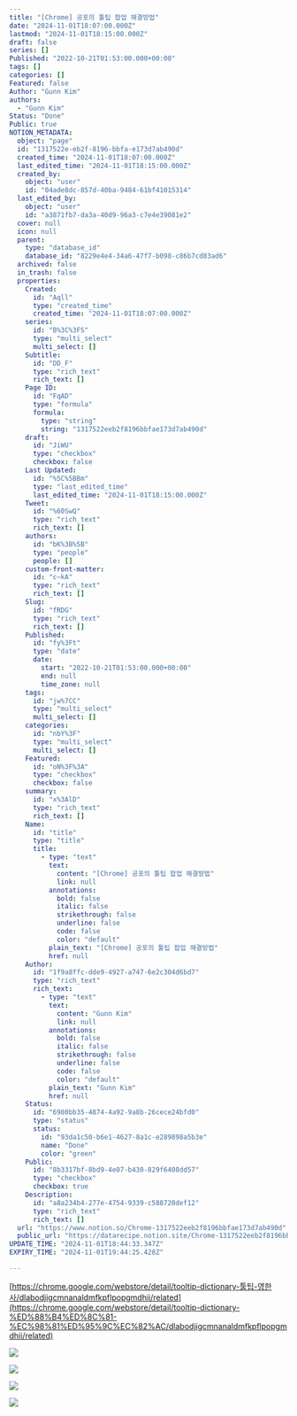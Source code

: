 ```yaml
---
title: "[Chrome] 공포의 툴팁 팝업 해결방법"
date: "2024-11-01T18:07:00.000Z"
lastmod: "2024-11-01T18:15:00.000Z"
draft: false
series: []
Published: "2022-10-21T01:53:00.000+00:00"
tags: []
categories: []
Featured: false
Author: "Gunn Kim"
authors:
  - "Gunn Kim"
Status: "Done"
Public: true
NOTION_METADATA:
  object: "page"
  id: "1317522e-eb2f-8196-bbfa-e173d7ab490d"
  created_time: "2024-11-01T18:07:00.000Z"
  last_edited_time: "2024-11-01T18:15:00.000Z"
  created_by:
    object: "user"
    id: "04ade8dc-857d-40ba-9484-61bf41015314"
  last_edited_by:
    object: "user"
    id: "a3871fb7-da3a-40d9-96a3-c7e4e39081e2"
  cover: null
  icon: null
  parent:
    type: "database_id"
    database_id: "8229e4e4-34a6-47f7-b098-c86b7cd83ad6"
  archived: false
  in_trash: false
  properties:
    Created:
      id: "Aqll"
      type: "created_time"
      created_time: "2024-11-01T18:07:00.000Z"
    series:
      id: "B%3C%3FS"
      type: "multi_select"
      multi_select: []
    Subtitle:
      id: "DD_F"
      type: "rich_text"
      rich_text: []
    Page ID:
      id: "FqAD"
      type: "formula"
      formula:
        type: "string"
        string: "1317522eeb2f8196bbfae173d7ab490d"
    draft:
      id: "JiWU"
      type: "checkbox"
      checkbox: false
    Last Updated:
      id: "%5C%5BBm"
      type: "last_edited_time"
      last_edited_time: "2024-11-01T18:15:00.000Z"
    Tweet:
      id: "%60SwQ"
      type: "rich_text"
      rich_text: []
    authors:
      id: "bK%3B%5B"
      type: "people"
      people: []
    custom-front-matter:
      id: "c~kA"
      type: "rich_text"
      rich_text: []
    Slug:
      id: "fRDG"
      type: "rich_text"
      rich_text: []
    Published:
      id: "fy%3Ft"
      type: "date"
      date:
        start: "2022-10-21T01:53:00.000+00:00"
        end: null
        time_zone: null
    tags:
      id: "jw%7CC"
      type: "multi_select"
      multi_select: []
    categories:
      id: "nbY%3F"
      type: "multi_select"
      multi_select: []
    Featured:
      id: "oN%3F%3A"
      type: "checkbox"
      checkbox: false
    summary:
      id: "x%3AlD"
      type: "rich_text"
      rich_text: []
    Name:
      id: "title"
      type: "title"
      title:
        - type: "text"
          text:
            content: "[Chrome] 공포의 툴팁 팝업 해결방법"
            link: null
          annotations:
            bold: false
            italic: false
            strikethrough: false
            underline: false
            code: false
            color: "default"
          plain_text: "[Chrome] 공포의 툴팁 팝업 해결방법"
          href: null
    Author:
      id: "1f9a8ffc-dde9-4927-a747-6e2c304d6bd7"
      type: "rich_text"
      rich_text:
        - type: "text"
          text:
            content: "Gunn Kim"
            link: null
          annotations:
            bold: false
            italic: false
            strikethrough: false
            underline: false
            code: false
            color: "default"
          plain_text: "Gunn Kim"
          href: null
    Status:
      id: "6980bb35-4874-4a92-9a8b-26cece24bfd0"
      type: "status"
      status:
        id: "93da1c50-b6e1-4627-8a1c-e289898a5b3e"
        name: "Done"
        color: "green"
    Public:
      id: "8b3317bf-8bd9-4e07-b430-829f6408dd57"
      type: "checkbox"
      checkbox: true
    Description:
      id: "a8a234b4-277e-4754-9339-c588720def12"
      type: "rich_text"
      rich_text: []
  url: "https://www.notion.so/Chrome-1317522eeb2f8196bbfae173d7ab490d"
  public_url: "https://datarecipe.notion.site/Chrome-1317522eeb2f8196bbfae173d7ab490d"
UPDATE_TIME: "2024-11-01T18:44:33.347Z"
EXPIRY_TIME: "2024-11-01T19:44:25.428Z"

---
```



[https://chrome.google.com/webstore/detail/tooltip-dictionary-툴팁-영한사/dlabodjigcmnanaldmfkpflpopgmdhii/related](https://chrome.google.com/webstore/detail/tooltip-dictionary-%ED%88%B4%ED%8C%81-%EC%98%81%ED%95%9C%EC%82%AC/dlabodjigcmnanaldmfkpflpopgmdhii/related)


![](https://prod-files-secure.s3.us-west-2.amazonaws.com/94f51666-273a-443d-bf89-42827b5b6876/2c562c9d-da49-4a80-a435-12831cfafa7c/Untitled.png?X-Amz-Algorithm=AWS4-HMAC-SHA256&X-Amz-Content-Sha256=UNSIGNED-PAYLOAD&X-Amz-Credential=AKIAT73L2G45GO43JXI4%2F20241101%2Fus-west-2%2Fs3%2Faws4_request&X-Amz-Date=20241101T184425Z&X-Amz-Expires=3600&X-Amz-Signature=9b8ec5384a9dd91d86490e04357be7e6ed46af0fb2de1536dce0dada14912582&X-Amz-SignedHeaders=host&x-id=GetObject)


![](https://prod-files-secure.s3.us-west-2.amazonaws.com/94f51666-273a-443d-bf89-42827b5b6876/7f4ecb8d-9ea1-467d-b42b-ea24b2acc0bd/Untitled.png?X-Amz-Algorithm=AWS4-HMAC-SHA256&X-Amz-Content-Sha256=UNSIGNED-PAYLOAD&X-Amz-Credential=AKIAT73L2G45GO43JXI4%2F20241101%2Fus-west-2%2Fs3%2Faws4_request&X-Amz-Date=20241101T184425Z&X-Amz-Expires=3600&X-Amz-Signature=167b30a532c35cff930d7670d9141b4a6e891eb929875cc8b4ffec9c0ddf3acf&X-Amz-SignedHeaders=host&x-id=GetObject)


![](https://prod-files-secure.s3.us-west-2.amazonaws.com/94f51666-273a-443d-bf89-42827b5b6876/187b89dc-b9fd-424d-9fcc-197f9a5c5e0c/Untitled.png?X-Amz-Algorithm=AWS4-HMAC-SHA256&X-Amz-Content-Sha256=UNSIGNED-PAYLOAD&X-Amz-Credential=AKIAT73L2G45GO43JXI4%2F20241101%2Fus-west-2%2Fs3%2Faws4_request&X-Amz-Date=20241101T184425Z&X-Amz-Expires=3600&X-Amz-Signature=f805e2f5c66ecf419f08d0288c82a627fc0af1c0e576084d7da4c7893969af39&X-Amz-SignedHeaders=host&x-id=GetObject)


![](https://prod-files-secure.s3.us-west-2.amazonaws.com/94f51666-273a-443d-bf89-42827b5b6876/96f05aa8-bab1-4d91-b960-f8ece204f467/Untitled.png?X-Amz-Algorithm=AWS4-HMAC-SHA256&X-Amz-Content-Sha256=UNSIGNED-PAYLOAD&X-Amz-Credential=AKIAT73L2G45GO43JXI4%2F20241101%2Fus-west-2%2Fs3%2Faws4_request&X-Amz-Date=20241101T184425Z&X-Amz-Expires=3600&X-Amz-Signature=dcccaf9acfb34338cc7b43e9d31522be3cd557bdfbecf9918b4177a897c8f17e&X-Amz-SignedHeaders=host&x-id=GetObject)

